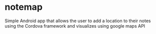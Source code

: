 # notemap
Simple Android app that allows the user to add a location to their notes using the Cordova framework and visualizes using google maps API
